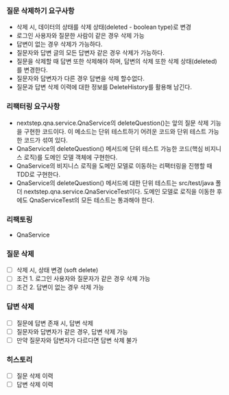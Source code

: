 ### 질문 삭제하기 요구사항
- 삭제 시, 데이터의 상태를 삭제 상태(deleted - boolean type)로 변경
- 로그인 사용자와 질문한 사람이 같은 경우 삭제 가능
- 답변이 없는 경우 삭제가 가능하다.
- 질문자와 답변 글의 모든 답변자 같은 경우 삭제가 가능하다.
- 질문을 삭제할 때 답변 또한 삭제해야 하며, 답변의 삭제 또한 삭제 상태(deleted)를 변경한다.
- 질문자와 답변자가 다른 경우 답변을 삭제 할수없다.
- 질문과 답변 삭제 이력에 대한 정보를 DeleteHistory를 활용해 남긴다.

### 리팩터링 요구사항
- nextstep.qna.service.QnaService의 deleteQuestion()는 앞의 질문 삭제 기능을 구현한 코드이다. 이 메소드는 단위 테스트하기 어려운 코드와 단위 테스트 가능한 코드가 섞여 있다.
- QnaService의 deleteQuestion() 메서드에 단위 테스트 가능한 코드(핵심 비지니스 로직)를 도메인 모델 객체에 구현한다.
- QnaService의 비지니스 로직을 도메인 모델로 이동하는 리팩터링을 진행할 때 TDD로 구현한다.
- QnaService의 deleteQuestion() 메서드에 대한 단위 테스트는 src/test/java 폴더 nextstep.qna.service.QnaServiceTest이다. 도메인 모델로 로직을 이동한 후에도 QnaServiceTest의 모든 테스트는 통과해야 한다.

### 리팩토링
- QnaService

### 질문 삭제
- [ ] 삭제 시, 상태 변경 (soft delete)
- [ ] 조건 1. 로그인 사용자와 질문자가 같은 경우 삭제 가능
- [ ] 조건 2. 답변이 없는 경우 삭제 가능

### 답변 삭제
- [ ] 질문에 답변 존재 시, 답변 삭제
- [ ] 질문자와 답변자가 같은 경우, 답변 삭제 가능
- [ ] 만약 질문자와 답변자가 다르다면 답변 삭제 불가

### 히스토리
- [ ] 질문 삭제 이력
- [ ] 답변 삭제 이력
